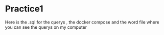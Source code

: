 # Practice1
Here is the .sql for the querys , the docker compose and the word file where you can see the querys on my computer
